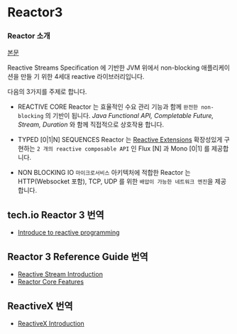 # Reactor3

### Reactor 소개

[본문](https://projectreactor.io/)

Reactive Streams Specification 에 기반한 JVM 위에서 non-blocking 애플리케이션을 만들 기 위한 4세대 reactive 라이브러리입니다.

다음의 3가지를 주제로 합니다.

- REACTIVE CORE
Reactor 는 효율적인 수요 관리 기능과 함께 `완전한 non-blocking` 의 기반이 됩니다. 
*Java Functional API, Completable Future, Stream, Duration* 와 함께 직접적으로 상호작용 합니다.

- TYPED \[0|1|N] SEQUENCES
Reactor 는 [Reactive Extensions](http://reactivex.io/) 확장성있게 구현하는 `2 개의 reactive composable API` 인 Flux \[N] 과 Mono \[0|1] 를 제공합니다.

- NON BLOCKING IO
`마이크로서비스` 아키텍처에 적합한 Reactor 는 HTTP(Websocket 포함), TCP, UDP 를 위한 `배압이 가능한 네트워크 엔진`을 제공합니다.

## tech.io Reactor 3 번역
- [Introduce to reactive programming](documents/tech.io/ko/introduce-to-reactive-programming.md) 

## Reactor 3 Reference Guide 번역
- [Reactive Stream Introduction](documents/reference/3.%20Introduction%20to%20Reactive%20Programming.md)
- [Reactor Core Features](documents/reference/4.%20Reactor%20Core%20Features.md)

## ReactiveX 번역
 - [ReactiveX Introduction](documents/reactivex/ReactiveX%20Intro.md)
